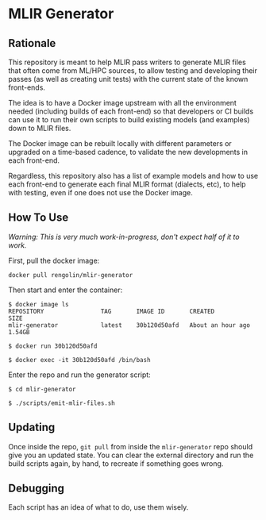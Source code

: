 # MLIR Generator

## Rationale

This repository is meant to help MLIR pass writers to generate MLIR files
that often come from ML/HPC sources, to allow testing and developing their
passes (as well as creating unit tests) with the current state of the known
front-ends.

The idea is to have a Docker image upstream with all the environment needed
(including builds of each front-end) so that developers or CI builds can use
it to run their own scripts to build existing models (and examples) down to
MLIR files.

The Docker image can be rebuilt locally with different parameters or upgraded
on a time-based cadence, to validate the new developments in each front-end.

Regardless, this repository also has a list of example models and how to use
each front-end to generate each final MLIR format (dialects, etc), to help
with testing, even if one does not use the Docker image.

## How To Use

_Warning: This is very much work-in-progress, don't expect half of it to work._

First, pull the docker image:
```
docker pull rengolin/mlir-generator
```

Then start and enter the container:
```
$ docker image ls
REPOSITORY                TAG       IMAGE ID       CREATED             SIZE
mlir-generator            latest    30b120d50afd   About an hour ago   1.54GB

$ docker run 30b120d50afd

$ docker exec -it 30b120d50afd /bin/bash
```

Enter the repo and run the generator script:
```
$ cd mlir-generator

$ ./scripts/emit-mlir-files.sh
```

## Updating

Once inside the repo, `git pull` from inside the `mlir-generator` repo should give you an updated state. You can clear the external directory and run the build scripts again, by hand, to recreate if something goes wrong.

## Debugging

Each script has an idea of what to do, use them wisely.
